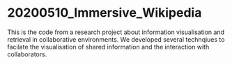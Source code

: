 # 20200510_Immersive_Wikipedia

This is the code from a research project about information visualisation and retrieval in collaborative environments. We developed several technqiues to facilate the visualisation of shared information and the interaction with collaborators.
